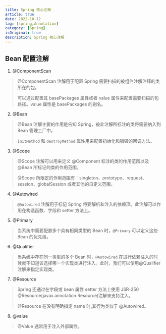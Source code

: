 ```yaml
---
title: Spring 核心注解
article: true
date: 2022-10-12
tag: [spring,Annotation]
category: [Spring]
isOriginal: true
description: Spring 核心注解
---
```


## Bean 配置注解

1. @ComponentScan

> @ComponentScan 注解用于配置 Spring 需要扫描的被组件注解注释的类所在的包。
> 
> 可以通过配置其 basePackages 属性或者 value 属性来配置需要扫描的包路径。value 属性是 basePackages 的别名。


2. @Bean

> @Bean 注解主要的作用是告知 Spring，被此注解所标注的类将需要纳入到 Bean 管理工厂中。
>
> `initMethod` 和 `destroyMethod` 属性用来配置初始化和销毁的回调方法。

3. @Scope

> @Scope 注解可以用来定义 @Component 标注的类的作用范围以及 @Bean 所标记的类的作用范围。
> 
> @Scope 所限定的作用范围有：singleton、prototype、request、session、globalSession 或者其他的自定义范围。

4. @Autowired

> `@Autowired` 注解用于标记 Spring 将要解析和注入的依赖项。此注解可以作用在构造函数、字段和 setter 方法上。

5. @Primary

> 当系统中需要配置多个具有相同类型的 Bean 时，`@Primary` 可以定义这些 Bean 的优先级。

6. @Qualifier

> 当系统中存在同一类型的多个 Bean 时，`@Autowired` 在进行依赖注入的时候就不知道该选择哪一个实现类进行注入。此时，我们可以使用@Qualifier 注解来指定实现类。

7. @Resource

> Spring 还通过在字段或 bean 属性 setter 方法上使用 JSR-250 @Resource(javax.annotation.Resource)注解来支持注入。
>
> @Resource 在没有明确指定 name 时,其行为类似于 @Autowired。

8. @value

> @Value 通常用于注入外部属性。